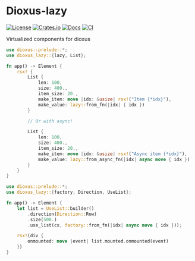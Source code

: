 # Dioxus-lazy

[![License](https://img.shields.io/badge/license-MIT%2FApache-blue.svg)](https://github.com/dioxus-community/dioxus-lazy#license)
[![Crates.io](https://img.shields.io/crates/v/dioxus-lazy.svg)](https://crates.io/crates/dioxus-lazy)
[![Docs](https://docs.rs/dioxus-lazy/badge.svg)](https://docs.rs/cdk-builder/latest/dioxus-lazy)
[![CI](https://github.com/dioxus-community/dioxus-lazy/workflows/CI/badge.svg)](https://github.com/dioxus-community/dioxus-lazy/actions)


Virtualized components for dioxus

```rust
use dioxus::prelude::*;
use dioxus_lazy::{lazy, List};

fn app() -> Element {
    rsx! {
        List {
            len: 100,
            size: 400.,
            item_size: 20.,
            make_item: move |idx: &usize| rsx!("Item {*idx}"),
            make_value: lazy::from_fn(|idx| { idx })
        }

        // Or with async!

        List {
            len: 100,
            size: 400.,
            item_size: 20.,
            make_item: move |idx: &usize| rsx!("Async item {*idx}"),
            make_value: lazy::from_async_fn(|idx| async move { idx })
        }
    }
}
```

```rust
use dioxus::prelude::*;
use dioxus_lazy::{factory, Direction, UseList};

fn app() -> Element {
    let list = UseList::builder()
        .direction(Direction::Row)
        .size(500.)
        .use_list(cx, factory::from_fn(|idx| async move { idx }));

    rsx!(div {
        onmounted: move |event| list.mounted.onmounted(event)
    })
}
